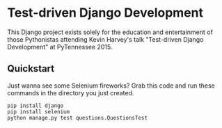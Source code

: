Test-driven Django Development
=================

This Django project exists solely for the education and entertainment of those Pythonistas attending Kevin Harvey's talk "Test-driven Django Development" at PyTennessee 2015.

Quickstart
----------

Just wanna see some Selenium fireworks? Grab this code and run these commands in the directory you just created.

    pip install django
    pip install selenium
    python manage.py test questions.QuestionsTest
